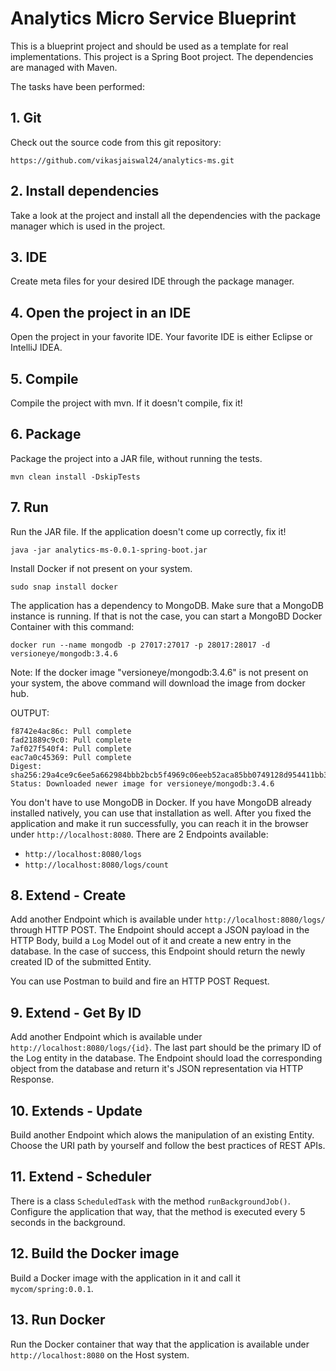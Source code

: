 # Analytics Micro Service Blueprint

This is a blueprint project and should be used as a template for real implementations.
This project is a Spring Boot project. The dependencies are managed with Maven.


The tasks have been performed: 

## 1. Git

Check out the source code from this git repository: 

```
https://github.com/vikasjaiswal24/analytics-ms.git
```

## 2. Install dependencies

Take a look at the project and install all the dependencies with the package manager which is used in the project. 

## 3. IDE

Create meta files for your desired IDE through the package manager.

## 4. Open the project in an IDE

Open the project in your favorite IDE. Your favorite IDE is either Eclipse or IntelliJ IDEA. 

## 5. Compile 

Compile the project with mvn. If it doesn't compile, fix it! 

## 6. Package 

Package the project into a JAR file, without running the tests. 

```
mvn clean install -DskipTests
```

## 7. Run 

Run the JAR file. If the application doesn't come up correctly, fix it!

```
java -jar analytics-ms-0.0.1-spring-boot.jar
```

Install Docker if not present on your system.

```
sudo snap install docker
```

The application has a dependency to MongoDB. Make sure that a MongoDB instance is running. 
If that is not the case, you can start a MongoBD Docker Container with this command: 

```
docker run --name mongodb -p 27017:27017 -p 28017:28017 -d versioneye/mongodb:3.4.6
```

Note: If the docker image "versioneye/mongodb:3.4.6" is not present on your system, the above command will download the image from docker hub.

OUTPUT:
```
f8742e4ac86c: Pull complete 
fad21889c9c0: Pull complete 
7af027f540f4: Pull complete 
eac7a0c45369: Pull complete 
Digest: sha256:29a4ce9c6ee5a662984bbb2bcb5f4969c06eeb52aca85bb0749128d954411bb3
Status: Downloaded newer image for versioneye/mongodb:3.4.6
```

You don't have to use MongoDB in Docker. If you have MongoDB already installed natively, 
you can use that installation as well. 
After you fixed the application and make it run successfully, 
you can reach it in the browser under `http://localhost:8080`. 
There are 2 Endpoints available: 

 - `http://localhost:8080/logs`
 - `http://localhost:8080/logs/count`

## 8. Extend - Create 

Add another Endpoint which is available under `http://localhost:8080/logs/` through HTTP POST. 
The Endpoint should accept a JSON payload in the HTTP Body, build a `Log` Model out of it 
and create a new entry in the database. In the case of success, this Endpoint should return the newly created ID 
of the submitted Entity. 

You can use Postman to build and fire an HTTP POST Request. 

## 9. Extend - Get By ID

Add another Endpoint which is available under `http://localhost:8080/logs/{id}`. 
The last part should be the primary ID of the Log entity in the database. 
The Endpoint should load the corresponding object from the database and 
return it's JSON representation via HTTP Response. 

## 10. Extends - Update

Build another Endpoint which alows the manipulation of an existing Entity. Choose the URI path 
by yourself and follow the best practices of REST APIs. 

## 11. Extend - Scheduler

There is a class `ScheduledTask` with the method `runBackgroundJob()`. 
Configure the application that way, that the method is executed every 5 seconds in the background. 

## 12. Build the Docker image

Build a Docker image with the application in it and call it `mycom/spring:0.0.1`. 

## 13. Run Docker

Run the Docker container that way that the application is available under `http://localhost:8080` on the Host system.
